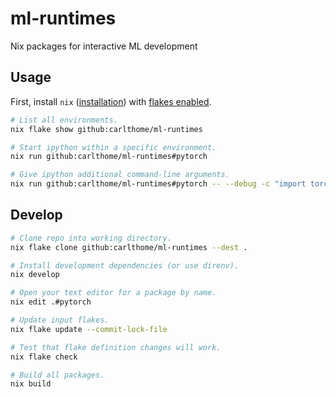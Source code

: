 # ml-runtimes

Nix packages for interactive ML development

## Usage

First, install `nix` ([installation](https://nixos.org/download.html)) with [flakes enabled](https://nixos.wiki/wiki/Flakes#Enable_flakes).

```sh
# List all environments.
nix flake show github:carlthome/ml-runtimes

# Start ipython within a specific environment.
nix run github:carlthome/ml-runtimes#pytorch

# Give ipython additional command-line arguments.
nix run github:carlthome/ml-runtimes#pytorch -- --debug -c "import torch; print(torch.__version__)"
```

## Develop

```sh
# Clone repo into working directory.
nix flake clone github:carlthome/ml-runtimes --dest .

# Install development dependencies (or use direnv).
nix develop

# Open your text editor for a package by name.
nix edit .#pytorch

# Update input flakes.
nix flake update --commit-lock-file

# Test that flake definition changes will work.
nix flake check

# Build all packages.
nix build
```
